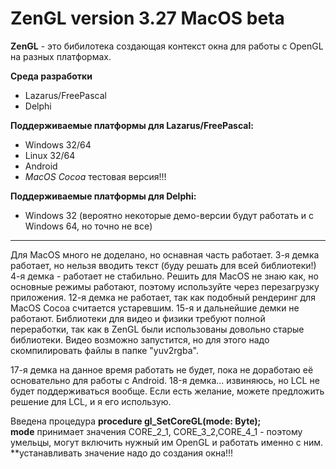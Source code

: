 # ZenGL version 3.27 MacOS beta
**ZenGL** - это бибилотека создающая контекст окна для работы с OpenGL на разных платформах.

**Среда разработки**
- Lazarus/FreePascal
- Delphi

**Поддерживаемые платформы для Lazarus/FreePascal:**
- Windows 32/64
- Linux 32/64
- Android
- *MacOS Cocoa* тестовая версия!!!

**Поддерживаемые платформы для Delphi:**
- Windows 32 (вероятно некоторые демо-версии будут работать и с Windows 64, но точно не все)

***
Для MacOS много не доделано, но оснавная часть работает.
3-я демка работает, но нельзя вводить текст (буду решать для всей библиотеки!)
4-я демка - работает не стабильно. Решить для MacOS не знаю как, но основные режимы работают, поэтому используйте через перезагрузку приложения.
12-я демка не работает, так как подобный рендеринг для MacOS Cocoa считается устаревшим.
15-я и дальнейшие демки не работают.
Библиотеки для видео и физики требуют полной переработки, так как в ZenGL были использованы довольно старые библиотеки. Видео возможно запустится, но для этого надо 
скомпилировать файлы в папке "yuv2rgba".

17-я демка на данное время работать не будет, пока не доработаю её основательно для работы с Android.
18-я демка... извиняюсь, но LCL не будет поддерживаться вообще. Если есть желание, можете предложить решение для LCL, и я его использую.

Введена процедура  **procedure gl_SetCoreGL(mode: Byte);**  
**mode** принимает значения CORE_2_1, CORE_3_2,CORE_4_1 - поэтому умельцы, могут включить нужный им OpenGL и работать именно с ним.  
**устанавливать значение надо до создания окна!!!
